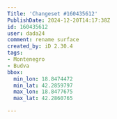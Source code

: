 ```yaml
---
Title: 'Changeset #160435612'
PublishDate: 2024-12-20T14:17:38Z
id: 160435612
user: dada24
comment: rename surface
created_by: iD 2.30.4
tags:
- Montenegro
- Budva
bbox:
  min_lon: 18.8474472
  min_lat: 42.2859797
  max_lon: 18.8477675
  max_lat: 42.2860765

---
```

